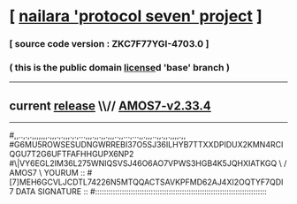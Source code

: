 
# [ [nailara 'protocol seven' project](http://nailara.network/) ]

### [ source code version : ZKC7F77YGI-4703.0 ]

### ( this is the public domain [license](../license)d 'base' branch )
---
## current [release](https://github.com/nailara-technologies/protocol-7/releases) \\\\// [AMOS7-v2.33.4](https://github.com/nailara-technologies/protocol-7/releases/tag/AMOS7-v2.33.4)
---

#,,..,.,.,,,,,,,.,,,.,.,,,.,.,...,,,.,,.,,.,,,..,,...,...,,.,,,..,,.,,.,,,,.,,
#G6MU5ROWSESUDNGWRREBI37O5SJ36ILHYB7TTXXDPIDUX2KMN4RCIQGU7T2G6UFTFAFHHGUPX6NP2
#\\\|VY6EGL2IM36L275WNIQSVSJ46O6AO7VPWS3HGB4K5JQHXIATKGQ \ / AMOS7 \ YOURUM ::
#\[7]MEH6GCVLJCDTL74226N5MTQQACTSAVKPFMD62AJ4XI2OQTYF7QDI 7  DATA SIGNATURE ::
#:::::::::::::::::::::::::::::::::::::::::::::::::::::::::::::::::::::::::::::

